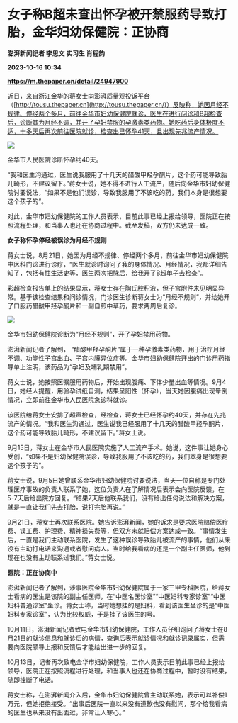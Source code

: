 # 女子称B超未查出怀孕被开禁服药导致打胎，金华妇幼保健院：正协商
**澎湃新闻记者 李思文 实习生 肖程韵**

**2023-10-16 10:34**

**https://m.thepaper.cn/detail/24947900**

近日，来自浙江金华的蒋女士向澎湃质量观投诉平台（[http://tousu.thepaper.cn](http://tousu.thepaper.cn/)）反映称，她因月经不规律、停经两个多月，前往金华市妇幼保健院就诊，医生在进行问诊和B超检查后，诊断其为月经不调，并开了孕妇禁服的孕激素类药物。她吃药后身体极度不适，十多天后再次前往医院就诊，检查出已怀孕41天，且出现先兆流产情况。

![](https://imagecloud.thepaper.cn/thepaper/image/274/310/911.png)

金华市人民医院诊断怀孕约40天。

“我和医生沟通过，医生说我服用了十几天的醋酸甲羟孕酮片，这个药可能导致胎儿畸形，不建议留下。”蒋女士说，她不得不进行人工流产，随后向金华市妇幼保健院讨要说法，“如果不是他们误诊，导致我服用了不该吃的药，我们本身是很想要这个孩子的”。

对此，金华市妇幼保健院的工作人员表示，目前此事已经上报给领导，医院正在按照流程处理，和当事人也还在协商过程中。截至发稿，双方仍未达成一致。

**女子称怀孕停经被误诊为月经不规则**

蒋女士说，8月21日，她因为月经不规律、停经两个多月，前往金华市妇幼保健院中医科门诊进行诊疗，“医生就诊时询问了我的身体情况、月经情况，我都详细告知了，包括有性生活史等，医生两次把脉后，给我开了B超单子去检查”。

彩超检查报告单上的结果显示，蒋女士存在陶氏腔积液，但子宫附件未见明显异常。基于该检查结果和问诊情况，门诊医生诊断蒋女士为“月经不规则”，并给她开了口服药醋酸甲羟孕酮片和一副自煎中草药，要求两周后复诊。

![](https://imagecloud.thepaper.cn/thepaper/image/274/310/910.png)

金华市妇幼保健院诊断为“月经不规则”，开了孕妇禁用药物。

澎湃新闻记者了解到， “醋酸甲羟孕酮片”属于一种孕激素类药物，用于治疗月经不调、功能性子宫出血、子宫内膜异位症等。金华市妇幼保健院开出的门诊用药指导单上注明，该药品为“孕妇及哺乳期禁用”。

蒋女士说，她按照医嘱服用药物后，开始出现腹痛、下体少量出血等情况。9月4日，她经人提醒，用验孕试纸自测，结果呈阳性（怀孕），当天她因腹痛出现晕倒情况，立即前往金华市人民医院急诊科就诊。

该医院给蒋女士安排了超声检查，经检查，蒋女士已经怀孕约40天，并存在先兆流产的情况。“我和医生沟通过，医生说我已经服用了十几天的醋酸甲羟孕酮片，这个药可能导致胎儿畸形，不建议留下。”蒋女士说。

9月15日，蒋女士在金华市人民医院实施了人工流产手术。她说，这件事让她身心受创，“如果不是妇幼保健院误诊，导致我服用了不该吃的药，我们本身是很想要这个孩子的”。

蒋女士说，9月5日她曾联系金华市妇幼保健院讨要说法，当天一位自称是专门处理医疗事故的负责人联系了她，这位负责人在了解情况后表示会向医院反馈，在5-7天后给出院方回复。“结果7天后他联系我们，没有给出任何说法和解决方案，就是一直让我们先去打胎，说打完胎再说。”

9月21日，蒋女士再次联系医院。她告诉澎湃新闻，她的诉求是要求医院赔偿医疗费、误工费、护理费、精神损失费等，但双方未就赔偿方案达成一致。“事情发生后，一直是我们主动联系医院，发生了这种误诊导致胎儿被流产的事情，他们从来没有主动打电话来沟通或者慰问病人。当时给我看病的还是一个副主任医师，他到现在也没有主动联系过我们。”蒋女士说。

**医院：正在协商中**

澎湃新闻记者了解到，涉事医院金华市妇幼保健院属于一家三甲专科医院，给蒋女士看病的医生是该院的副主任医师，在“中医名医诊室”“中医妇科专家诊室”“中医妇科普通诊室”坐诊。蒋女士称，当时她想挂的是妇科，看到该医生坐诊的是“中医妇科专家诊室”，认为比较权威，于是挂了该医生的号。

10月11日，澎湃新闻记者致电金华市妇幼保健院，工作人员仔细询问了蒋女士在8月21日的就诊信息和就诊后的病情，查询后表示就诊情况和就诊记录属实，但需要向医院领导上报和反馈后才能给出进一步的回复。

10月13日，记者再次致电金华市妇幼保健院，工作人员表示目前此事已经上报给领导，医院正在按照流程进行处理，和当事人也还在协商过程中，暂时没有结果，随即挂断了电话。

蒋女士称，在澎湃新闻介入后，金华市妇幼保健院曾主动联系她，表示可以补偿1万元，但她拒绝接受。“出事后医院一直以来没有道歉也没有慰问，那个给我看病的医生也从来没有出面过，非常让人寒心。”